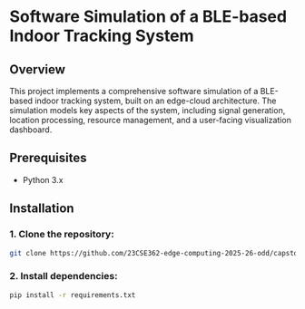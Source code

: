 # Software Simulation of a BLE-based Indoor Tracking System

## Overview
This project implements a comprehensive software simulation of a BLE-based indoor tracking system, built on an edge-cloud architecture. The simulation models key aspects of the system, including signal generation, location processing, resource management, and a user-facing visualization dashboard.


## Prerequisites

- Python 3.x


## Installation

### 1. Clone the repository:
```bash
git clone https://github.com/23CSE362-edge-computing-2025-26-odd/capstone-project-03_cloud9
```

### 2. Install dependencies:
```bash
pip install -r requirements.txt
```
